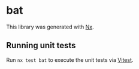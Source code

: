 # bat

This library was generated with [Nx](https://nx.dev).

## Running unit tests

Run `nx test bat` to execute the unit tests via [Vitest](https://vitest.dev/).
